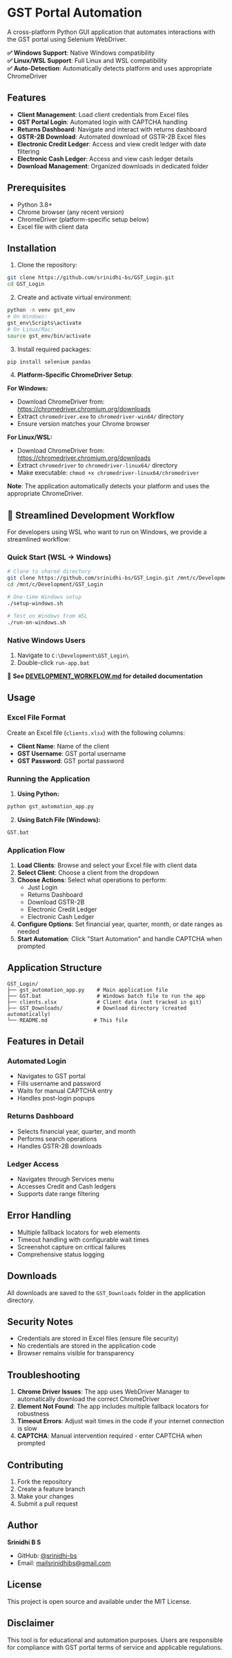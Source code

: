 # GST Portal Automation

A cross-platform Python GUI application that automates interactions with the GST portal using Selenium WebDriver.

**✅ Windows Support**: Native Windows compatibility  
**✅ Linux/WSL Support**: Full Linux and WSL compatibility  
**✅ Auto-Detection**: Automatically detects platform and uses appropriate ChromeDriver

## Features

- **Client Management**: Load client credentials from Excel files
- **GST Portal Login**: Automated login with CAPTCHA handling
- **Returns Dashboard**: Navigate and interact with returns dashboard
- **GSTR-2B Download**: Automated download of GSTR-2B Excel files
- **Electronic Credit Ledger**: Access and view credit ledger with date filtering
- **Electronic Cash Ledger**: Access and view cash ledger details
- **Download Management**: Organized downloads in dedicated folder

## Prerequisites

- Python 3.8+
- Chrome browser (any recent version)
- ChromeDriver (platform-specific setup below)
- Excel file with client data

## Installation

1. Clone the repository:
```bash
git clone https://github.com/srinidhi-bs/GST_Login.git
cd GST_Login
```

2. Create and activate virtual environment:
```bash
python -m venv gst_env
# On Windows:
gst_env\Scripts\activate
# On Linux/Mac:
source gst_env/bin/activate
```

3. Install required packages:
```bash
pip install selenium pandas
```

4. **Platform-Specific ChromeDriver Setup**:

**For Windows:**
- Download ChromeDriver from: https://chromedriver.chromium.org/downloads
- Extract `chromedriver.exe` to `chromedriver-win64/` directory
- Ensure version matches your Chrome browser

**For Linux/WSL:**
- Download ChromeDriver from: https://chromedriver.chromium.org/downloads  
- Extract `chromedriver` to `chromedriver-linux64/` directory
- Make executable: `chmod +x chromedriver-linux64/chromedriver`

**Note**: The application automatically detects your platform and uses the appropriate ChromeDriver.

## 🚀 **Streamlined Development Workflow**

For developers using WSL who want to run on Windows, we provide a streamlined workflow:

### **Quick Start (WSL → Windows)**
```bash
# Clone to shared directory
git clone https://github.com/srinidhi-bs/GST_Login.git /mnt/c/Development/GST_Login
cd /mnt/c/Development/GST_Login

# One-time Windows setup
./setup-windows.sh

# Test on Windows from WSL
./run-on-windows.sh
```

### **Native Windows Users**
1. Navigate to `C:\Development\GST_Login\`
2. Double-click `run-app.bat`

📖 **See [DEVELOPMENT_WORKFLOW.md](DEVELOPMENT_WORKFLOW.md) for detailed documentation**

## Usage

### Excel File Format

Create an Excel file (`clients.xlsx`) with the following columns:
- **Client Name**: Name of the client
- **GST Username**: GST portal username
- **GST Password**: GST portal password

### Running the Application

1. **Using Python:**
```bash
python gst_automation_app.py
```

2. **Using Batch File (Windows):**
```bash
GST.bat
```

### Application Flow

1. **Load Clients**: Browse and select your Excel file with client data
2. **Select Client**: Choose a client from the dropdown
3. **Choose Actions**: Select what operations to perform:
   - Just Login
   - Returns Dashboard
   - Download GSTR-2B
   - Electronic Credit Ledger
   - Electronic Cash Ledger
4. **Configure Options**: Set financial year, quarter, month, or date ranges as needed
5. **Start Automation**: Click "Start Automation" and handle CAPTCHA when prompted

## Application Structure

```
GST_Login/
├── gst_automation_app.py    # Main application file
├── GST.bat                  # Windows batch file to run the app
├── clients.xlsx             # Client data (not tracked in git)
├── GST_Downloads/           # Download directory (created automatically)
└── README.md               # This file
```

## Features in Detail

### Automated Login
- Navigates to GST portal
- Fills username and password
- Waits for manual CAPTCHA entry
- Handles post-login popups

### Returns Dashboard
- Selects financial year, quarter, and month
- Performs search operations
- Handles GSTR-2B downloads

### Ledger Access
- Navigates through Services menu
- Accesses Credit and Cash ledgers
- Supports date range filtering

## Error Handling

- Multiple fallback locators for web elements
- Timeout handling with configurable wait times
- Screenshot capture on critical failures
- Comprehensive status logging

## Downloads

All downloads are saved to the `GST_Downloads` folder in the application directory.

## Security Notes

- Credentials are stored in Excel files (ensure file security)
- No credentials are stored in the application code
- Browser remains visible for transparency

## Troubleshooting

1. **Chrome Driver Issues**: The app uses WebDriver Manager to automatically download the correct ChromeDriver
2. **Element Not Found**: The app includes multiple fallback locators for robustness
3. **Timeout Errors**: Adjust wait times in the code if your internet connection is slow
4. **CAPTCHA**: Manual intervention required - enter CAPTCHA when prompted

## Contributing

1. Fork the repository
2. Create a feature branch
3. Make your changes
4. Submit a pull request

## Author

**Srinidhi B S**
- GitHub: [@srinidhi-bs](https://github.com/srinidhi-bs)
- Email: mailsrinidhibs@gmail.com

## License

This project is open source and available under the MIT License.

## Disclaimer

This tool is for educational and automation purposes. Users are responsible for compliance with GST portal terms of service and applicable regulations.